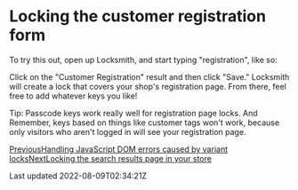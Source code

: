 # Locking the customer registration form

To try this out, open up Locksmith, and start typing "registration", like so:

Click on the "Customer Registration" result and then click "Save." Locksmith will create a lock that covers your shop's registration page. From there, feel free to add whatever keys you like!

Tip: Passcode keys work really well for registration page locks. And Remember, keys based on things like customer tags won't work, because only visitors who aren't logged in will see your registration page.

[PreviousHandling JavaScript DOM errors caused by variant locks](/tutorials/more/locking-variants/javascript-dom-errors)[NextLocking the search results page in your store](/tutorials/more/locking-the-search-results-page-in-your-store)

Last updated 2022-08-09T02:34:21Z